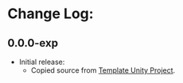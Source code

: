 # Change Log:

## 0.0.0-exp

- Initial release:
    - Copied source from [Template Unity Project](https://github.com/OmiyaGames/template-unity-project).
